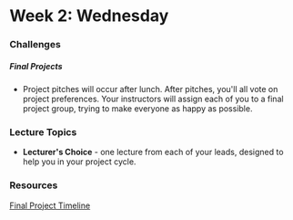 # Week 2: Wednesday

### Challenges

##### Final Projects

- Project pitches will occur after lunch.  After pitches, you'll all vote on project preferences.  Your instructors will assign each of you to a final project group, trying to make everyone as happy as possible.

### Lecture Topics

- **Lecturer's Choice** - one lecture from each of your leads, designed to help you in your project cycle.

### Resources

[Final Project Timeline](../resources/final-projects.md)
